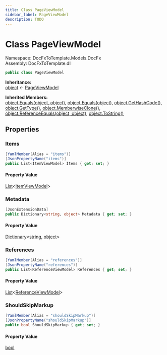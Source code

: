 ```yaml
---
title: Class PageViewModel
sidebar_label: PageViewModel
description: TODO
---
```


# Class PageViewModel
Namespace: DocFxToTemplate.Models.DocFx   
Assembly: DocFxToTemplate.dll
    
   

```csharp title="src/DocFxToTemplate/Models/DocFx/PageViewModel.cs#8" 
public class PageViewModel
```

**Inheritance:**   
[object](https://learn.microsoft.com/dotnet/api/system.object) &lt;- 
[PageViewModel](../DocFxToTemplate.Models.DocFx/PageViewModel)   

**Inherited Members:**   
[object.Equals(object, object)](https://learn.microsoft.com/dotnet/api/system.object.equals#system-object-equals(system-object-system-object)), [object.Equals(object)](https://learn.microsoft.com/dotnet/api/system.object.equals#system-object-equals(system-object)), [object.GetHashCode()](https://learn.microsoft.com/dotnet/api/system.object.gethashcode), [object.GetType()](https://learn.microsoft.com/dotnet/api/system.object.gettype), [object.MemberwiseClone()](https://learn.microsoft.com/dotnet/api/system.object.memberwiseclone), [object.ReferenceEquals(object, object)](https://learn.microsoft.com/dotnet/api/system.object.referenceequals), [object.ToString()](https://learn.microsoft.com/dotnet/api/system.object.tostring)   

   

## Properties
### Items
   
            
```csharp title="src/DocFxToTemplate/Models/DocFx/PageViewModel.cs#10"
[YamlMember(Alias = "items")]
[JsonPropertyName("items")]
public List<ItemViewModel> Items { get; set; }
```   

#### Property Value
[List](https://learn.microsoft.com/dotnet/api/system.collections.generic.list-1)&lt;[ItemViewModel](../DocFxToTemplate.Models.DocFx/ItemViewModel)&gt;   
   
### Metadata
   
            
```csharp title="src/DocFxToTemplate/Models/DocFx/PageViewModel.cs#23"
[JsonExtensionData]
public Dictionary<string, object> Metadata { get; set; }
```   

#### Property Value
[Dictionary](https://learn.microsoft.com/dotnet/api/system.collections.generic.dictionary-2)&lt;[string](https://learn.microsoft.com/dotnet/api/system.string), [object](https://learn.microsoft.com/dotnet/api/system.object)&gt;   
   
### References
   
            
```csharp title="src/DocFxToTemplate/Models/DocFx/PageViewModel.cs#14"
[YamlMember(Alias = "references")]
[JsonPropertyName("references")]
public List<ReferenceViewModel> References { get; set; }
```   

#### Property Value
[List](https://learn.microsoft.com/dotnet/api/system.collections.generic.list-1)&lt;[ReferenceViewModel](../DocFxToTemplate.Models.DocFx/ReferenceViewModel)&gt;   
   
### ShouldSkipMarkup
   
            
```csharp title="src/DocFxToTemplate/Models/DocFx/PageViewModel.cs#18"
[YamlMember(Alias = "shouldSkipMarkup")]
[JsonPropertyName("shouldSkipMarkup")]
public bool ShouldSkipMarkup { get; set; }
```   

#### Property Value
[bool](https://learn.microsoft.com/dotnet/api/system.boolean)   
   
   

   

   

   

   

   